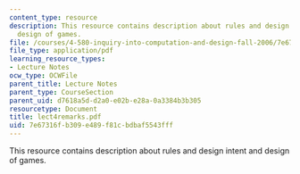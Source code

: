 ```yaml
---
content_type: resource
description: This resource contains description about rules and design intent and
  design of games.
file: /courses/4-580-inquiry-into-computation-and-design-fall-2006/7e67316fb309e489f81cbdbaf5543fff_lect4remarks.pdf
file_type: application/pdf
learning_resource_types:
- Lecture Notes
ocw_type: OCWFile
parent_title: Lecture Notes
parent_type: CourseSection
parent_uid: d7618a5d-d2a0-e02b-e28a-0a3384b3b305
resourcetype: Document
title: lect4remarks.pdf
uid: 7e67316f-b309-e489-f81c-bdbaf5543fff
---
```

This resource contains description about rules and design intent and design of games.

